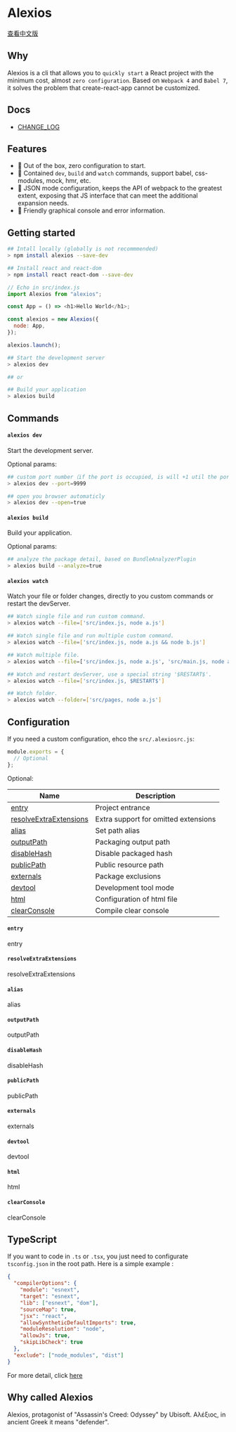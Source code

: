 # Alexios

[查看中文版](./README_zh-cn.md)

## Why

Alexios is a cli that allows you to `quickly start` a React project with the minimum cost, almost `zero configuration`. Based on `Webpack 4` and `Babel 7`, it solves the problem that create-react-app cannot be customized.

## Docs

- [CHANGE_LOG](./CHANGELOG.md)

## Features

- 🌟 Out of the box, zero configuration to start.
- 🌟 Contained `dev`, `build` and `watch` commands, support babel, css-modules, mock, hmr, etc.
- 🌟 JSON mode configuration, keeps the API of webpack to the greatest extent, exposing that JS interface that can meet the additional expansion needs.
- 🌟 Friendly graphical console and error information.

## Getting started

```bash
## Intall locally (globally is not recommmended)
> npm install alexios --save-dev
```

```bash
## Install react and react-dom
> npm install react react-dom --save-dev
```

```javascript
// Echo in src/index.js
import Alexios from "alexios";

const App = () => <h1>Hello World</h1>;

const alexios = new Alexios({
  node: App,
});

alexios.launch();
```

```bash
## Start the development server
> alexios dev

## or

## Build your application
> alexios build
```

## Commands

#### `alexios dev`

Start the development server.

Optional params:

```bash
## custom port number（if the port is occupied, is will +1 util the port is free）
> alexios dev --port=9999

## open you browser automaticly
> alexios dev --open=true
```

#### `alexios build`

Build your application.

Optional params:

```bash
## analyze the package detail, based on BundleAnalyzerPlugin
> alexios build --analyze=true
```

#### `alexios watch`

Watch your file or folder changes, directly to you custom commands or restart the devServer.

```bash
## Watch single file and run custom command.
> alexios watch --file=['src/index.js, node a.js']

## Watch single file and run multiple custom command.
> alexios watch --file=['src/index.js, node a.js && node b.js']

## Watch multiple file.
> alexios watch --file=['src/index.js, node a.js', 'src/main.js, node a.js']

## Watch and restart devServer, use a special string '$RESTART$'.
> alexios watch --file=['src/index.js, $RESTART$']

## Watch folder.
> alexios watch --folder=['src/pages, node a.js']
```

## Configuration

If you need a custom configuration, ehco the `src/.alexiosrc.js`:

```javascript
module.exports = {
  // Optional
};
```

Optional:

| Name | Description |
| --- | --- |
| [entry](#entry) | Project entrance |
| [resolveExtraExtensions](#resolveExtraExtensions) | Extra support for omitted extensions |
| [alias](#alias) | Set path alias |
| [outputPath](#outputPath) | Packaging output path |
| [disableHash](#disableHash) | Disable packaged hash |
| [publicPath](#publicPath) | Public resource path |
| [externals](#externals) | Package exclusions |
| [devtool](#devtool) | Development tool mode |
| [html](#html) | Configuration of html file |
| [clearConsole](#clearConsole) | Compile clear console |

#### `entry`

entry

#### `resolveExtraExtensions`

resolveExtraExtensions

#### `alias`

alias

#### `outputPath`

outputPath

#### `disableHash`

disableHash

#### `publicPath`

publicPath

#### `externals`

externals

#### `devtool`

devtool

#### `html`

html

#### `clearConsole`

clearConsole

## TypeScript

If you want to code in `.ts` or `.tsx`, you just need to configurate `tsconfig.json` in the root path. Here is a simple example :

```json
{
  "compilerOptions": {
    "module": "esnext",
    "target": "esnext",
    "lib": ["esnext", "dom"],
    "sourceMap": true,
    "jsx": "react",
    "allowSyntheticDefaultImports": true,
    "moduleResolution": "node",
    "allowJs": true,
    "skipLibCheck": true
  },
  "exclude": ["node_modules", "dist"]
}
```

For more detail, click [here](https://www.tslang.cn/docs/handbook/compiler-options.html)

## Why called Alexios

Alexios, protagonist of "Assassin's Creed: Odyssey" by Ubisoft. Αλέξιος, in ancient Greek it means "defender".
